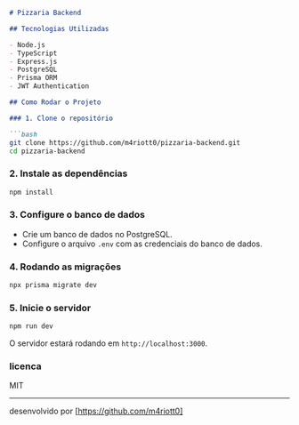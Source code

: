 
```markdown
# Pizzaria Backend

## Tecnologias Utilizadas

- Node.js
- TypeScript
- Express.js
- PostgreSQL
- Prisma ORM
- JWT Authentication

## Como Rodar o Projeto

### 1. Clone o repositório

```bash
git clone https://github.com/m4riott0/pizzaria-backend.git
cd pizzaria-backend
```

### 2. Instale as dependências

```bash
npm install
```

### 3. Configure o banco de dados

- Crie um banco de dados no PostgreSQL.
- Configure o arquivo `.env` com as credenciais do banco de dados.

### 4. Rodando as migrações

```bash
npx prisma migrate dev
```

### 5. Inicie o servidor

```bash
npm run dev
```

O servidor estará rodando em `http://localhost:3000`.

### licenca 

MIT

---

desenvolvido por [https://github.com/m4riott0]
